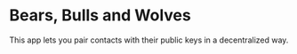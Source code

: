 Bears, Bulls and Wolves
=====================

This app lets you pair contacts with their public keys in a decentralized way.

